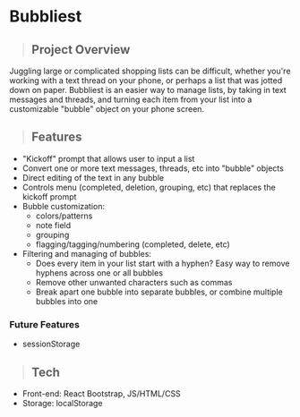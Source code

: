 # Bubbliest

<!-- <link rel="stylesheet" href="https://fonts.googleapis.com/css2?family=Material+Symbols+Outlined:opsz,wght,FILL,GRAD@48,400,0,0" />

<span class="material-symbols-outlined">
bubble_chart
</span> -->

> ## Project Overview

Juggling large or complicated shopping lists can be difficult, whether you're working with a text thread on your phone, or perhaps a list that was jotted down on paper. Bubbliest is an easier way to manage lists, by taking in text messages and threads, and turning each item from your list into a customizable "bubble" object on your phone screen.

> ## Features

- "Kickoff" prompt that allows user to input a list
- Convert one or more text messages, threads, etc into "bubble" objects
- Direct editing of the text in any bubble
- Controls menu (completed, deletion, grouping, etc) that replaces the kickoff prompt
- Bubble customization:
  - colors/patterns
  - note field
  - grouping
  - flagging/tagging/numbering (completed, delete, etc)
- Filtering and managing of bubbles:
  - Does every item in your list start with a hyphen? Easy way to remove hyphens across one or all bubbles
  - Remove other unwanted characters such as commas
  - Break apart one bubble into separate bubbles, or combine multiple bubbles into one

### Future Features

- sessionStorage

> ## Tech

- Front-end: React Bootstrap, JS/HTML/CSS
- Storage: localStorage